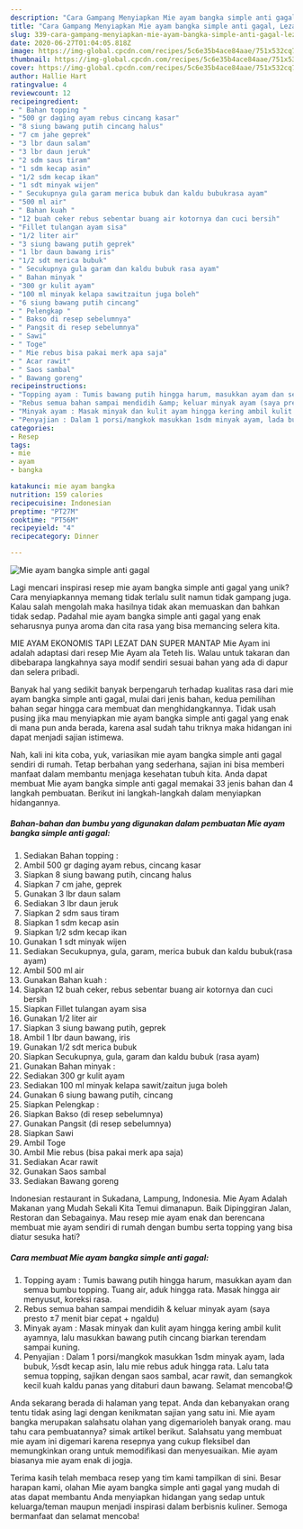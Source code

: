 ```yaml
---
description: "Cara Gampang Menyiapkan Mie ayam bangka simple anti gagal, Lezat Sekali"
title: "Cara Gampang Menyiapkan Mie ayam bangka simple anti gagal, Lezat Sekali"
slug: 339-cara-gampang-menyiapkan-mie-ayam-bangka-simple-anti-gagal-lezat-sekali
date: 2020-06-27T01:04:05.818Z
image: https://img-global.cpcdn.com/recipes/5c6e35b4ace84aae/751x532cq70/mie-ayam-bangka-simple-anti-gagal-foto-resep-utama.jpg
thumbnail: https://img-global.cpcdn.com/recipes/5c6e35b4ace84aae/751x532cq70/mie-ayam-bangka-simple-anti-gagal-foto-resep-utama.jpg
cover: https://img-global.cpcdn.com/recipes/5c6e35b4ace84aae/751x532cq70/mie-ayam-bangka-simple-anti-gagal-foto-resep-utama.jpg
author: Hallie Hart
ratingvalue: 4
reviewcount: 12
recipeingredient:
- " Bahan topping "
- "500 gr daging ayam rebus cincang kasar"
- "8 siung bawang putih cincang halus"
- "7 cm jahe geprek"
- "3 lbr daun salam"
- "3 lbr daun jeruk"
- "2 sdm saus tiram"
- "1 sdm kecap asin"
- "1/2 sdm kecap ikan"
- "1 sdt minyak wijen"
- " Secukupnya gula garam merica bubuk dan kaldu bubukrasa ayam"
- "500 ml air"
- " Bahan kuah "
- "12 buah ceker rebus sebentar buang air kotornya dan cuci bersih"
- "Fillet tulangan ayam sisa"
- "1/2 liter air"
- "3 siung bawang putih geprek"
- "1 lbr daun bawang iris"
- "1/2 sdt merica bubuk"
- " Secukupnya gula garam dan kaldu bubuk rasa ayam"
- " Bahan minyak "
- "300 gr kulit ayam"
- "100 ml minyak kelapa sawitzaitun juga boleh"
- "6 siung bawang putih cincang"
- " Pelengkap "
- " Bakso di resep sebelumnya"
- " Pangsit di resep sebelumnya"
- " Sawi"
- " Toge"
- " Mie rebus bisa pakai merk apa saja"
- " Acar rawit"
- " Saos sambal"
- " Bawang goreng"
recipeinstructions:
- "Topping ayam : Tumis bawang putih hingga harum, masukkan ayam dan semua bumbu topping. Tuang air, aduk hingga rata. Masak hingga air menyusut, koreksi rasa."
- "Rebus semua bahan sampai mendidih &amp; keluar minyak ayam (saya presto ±7 menit biar cepat + ngaldu)"
- "Minyak ayam : Masak minyak dan kulit ayam hingga kering ambil kulit ayamnya, lalu masukkan bawang putih cincang biarkan terendam sampai kuning."
- "Penyajian : Dalam 1 porsi/mangkok masukkan 1sdm minyak ayam, lada bubuk, ½sdt kecap asin, lalu mie rebus aduk hingga rata. Lalu tata semua topping, sajikan dengan saos sambal, acar rawit, dan semangkok kecil kuah kaldu panas yang ditaburi daun bawang. Selamat mencoba!😋"
categories:
- Resep
tags:
- mie
- ayam
- bangka

katakunci: mie ayam bangka 
nutrition: 159 calories
recipecuisine: Indonesian
preptime: "PT27M"
cooktime: "PT56M"
recipeyield: "4"
recipecategory: Dinner

---
```



![Mie ayam bangka simple anti gagal](https://img-global.cpcdn.com/recipes/5c6e35b4ace84aae/751x532cq70/mie-ayam-bangka-simple-anti-gagal-foto-resep-utama.jpg)

Lagi mencari inspirasi resep mie ayam bangka simple anti gagal yang unik? Cara menyiapkannya memang tidak terlalu sulit namun tidak gampang juga. Kalau salah mengolah maka hasilnya tidak akan memuaskan dan bahkan tidak sedap. Padahal mie ayam bangka simple anti gagal yang enak seharusnya punya aroma dan cita rasa yang bisa memancing selera kita.

MIE AYAM EKONOMIS TAPI LEZAT DAN SUPER MANTAP Mie Ayam ini adalah adaptasi dari resep Mie Ayam ala Teteh Iis. Walau untuk takaran dan dibebarapa langkahnya saya modif sendiri sesuai bahan yang ada di dapur dan selera pribadi.

Banyak hal yang sedikit banyak berpengaruh terhadap kualitas rasa dari mie ayam bangka simple anti gagal, mulai dari jenis bahan, kedua pemilihan bahan segar hingga cara membuat dan menghidangkannya. Tidak usah pusing jika mau menyiapkan mie ayam bangka simple anti gagal yang enak di mana pun anda berada, karena asal sudah tahu triknya maka hidangan ini dapat menjadi sajian istimewa.


Nah, kali ini kita coba, yuk, variasikan mie ayam bangka simple anti gagal sendiri di rumah. Tetap berbahan yang sederhana, sajian ini bisa memberi manfaat dalam membantu menjaga kesehatan tubuh kita. Anda dapat membuat Mie ayam bangka simple anti gagal memakai 33 jenis bahan dan 4 langkah pembuatan. Berikut ini langkah-langkah dalam menyiapkan hidangannya.

<!--inarticleads1-->

##### Bahan-bahan dan bumbu yang digunakan dalam pembuatan Mie ayam bangka simple anti gagal:

1. Sediakan  Bahan topping :
1. Ambil 500 gr daging ayam rebus, cincang kasar
1. Siapkan 8 siung bawang putih, cincang halus
1. Siapkan 7 cm jahe, geprek
1. Gunakan 3 lbr daun salam
1. Sediakan 3 lbr daun jeruk
1. Siapkan 2 sdm saus tiram
1. Siapkan 1 sdm kecap asin
1. Siapkan 1/2 sdm kecap ikan
1. Gunakan 1 sdt minyak wijen
1. Sediakan  Secukupnya, gula, garam, merica bubuk dan kaldu bubuk(rasa ayam)
1. Ambil 500 ml air
1. Gunakan  Bahan kuah :
1. Siapkan 12 buah ceker, rebus sebentar buang air kotornya dan cuci bersih
1. Siapkan Fillet tulangan ayam sisa
1. Gunakan 1/2 liter air
1. Siapkan 3 siung bawang putih, geprek
1. Ambil 1 lbr daun bawang, iris
1. Gunakan 1/2 sdt merica bubuk
1. Siapkan  Secukupnya, gula, garam dan kaldu bubuk (rasa ayam)
1. Gunakan  Bahan minyak :
1. Sediakan 300 gr kulit ayam
1. Sediakan 100 ml minyak kelapa sawit/zaitun juga boleh
1. Gunakan 6 siung bawang putih, cincang
1. Siapkan  Pelengkap :
1. Siapkan  Bakso (di resep sebelumnya)
1. Gunakan  Pangsit (di resep sebelumnya)
1. Siapkan  Sawi
1. Ambil  Toge
1. Ambil  Mie rebus (bisa pakai merk apa saja)
1. Sediakan  Acar rawit
1. Gunakan  Saos sambal
1. Sediakan  Bawang goreng


Indonesian restaurant in Sukadana, Lampung, Indonesia. Mie Ayam Adalah Makanan yang Mudah Sekali Kita Temui dimanapun. Baik Dipinggiran Jalan, Restoran dan Sebagainya. Mau resep mie ayam enak dan berencana membuat mie ayam sendiri di rumah dengan bumbu serta topping yang bisa diatur sesuka hati? 

<!--inarticleads2-->

##### Cara membuat Mie ayam bangka simple anti gagal:

1. Topping ayam : Tumis bawang putih hingga harum, masukkan ayam dan semua bumbu topping. Tuang air, aduk hingga rata. Masak hingga air menyusut, koreksi rasa.
1. Rebus semua bahan sampai mendidih &amp; keluar minyak ayam (saya presto ±7 menit biar cepat + ngaldu)
1. Minyak ayam : Masak minyak dan kulit ayam hingga kering ambil kulit ayamnya, lalu masukkan bawang putih cincang biarkan terendam sampai kuning.
1. Penyajian : Dalam 1 porsi/mangkok masukkan 1sdm minyak ayam, lada bubuk, ½sdt kecap asin, lalu mie rebus aduk hingga rata. Lalu tata semua topping, sajikan dengan saos sambal, acar rawit, dan semangkok kecil kuah kaldu panas yang ditaburi daun bawang. Selamat mencoba!😋


Anda sekarang berada di halaman yang tepat. Anda dan kebanyakan orang tentu tidak asing lagi dengan kenikmatan sajian yang satu ini. Mie ayam bangka merupakan salahsatu olahan yang digemarioleh banyak orang. mau tahu cara pembuatannya? simak artikel berikut. Salahsatu yang membuat mie ayam ini digemari karena resepnya yang cukup fleksibel dan memungkinkan orang untuk memodifikasi dan menyesuaikan. Mie ayam biasanya mie ayam enak di jogja. 

Terima kasih telah membaca resep yang tim kami tampilkan di sini. Besar harapan kami, olahan Mie ayam bangka simple anti gagal yang mudah di atas dapat membantu Anda menyiapkan hidangan yang sedap untuk keluarga/teman maupun menjadi inspirasi dalam berbisnis kuliner. Semoga bermanfaat dan selamat mencoba!
